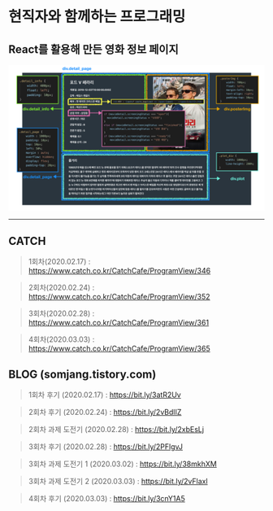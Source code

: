 # 현직자와 함께하는 프로그래밍

## React를 활용해 만든 영화 정보 페이지
<p align="center">
  <img width=800px src="./images/whole_page.png"/>
</p>

---

## CATCH
> 1회차(2020.02.17) : https://www.catch.co.kr/CatchCafe/ProgramView/346

> 2회차(2020.02.24) : https://www.catch.co.kr/CatchCafe/ProgramView/352

> 3회차(2020.02.28) : https://www.catch.co.kr/CatchCafe/ProgramView/361

> 4회차(2020.03.03) : https://www.catch.co.kr/CatchCafe/ProgramView/365

## BLOG (somjang.tistory.com)
> 1회차 후기 (2020.02.17) : https://bit.ly/3atR2Uv

> 2회차 후기 (2020.02.24) : https://bit.ly/2vBdlIZ

> 2회차 과제 도전기 (2020.02.28) : https://bit.ly/2xbEsLj

> 3회차 후기 (2020.02.28) : https://bit.ly/2PFlgvJ

> 3회차 과제 도전기 1 (2020.03.02) : https://bit.ly/38mkhXM

> 3회차 과제 도전기 2 (2020.03.03) : https://bit.ly/2vFlaxl

> 4회차 후기 (2020.03.03) : https://bit.ly/3cnY1A5
